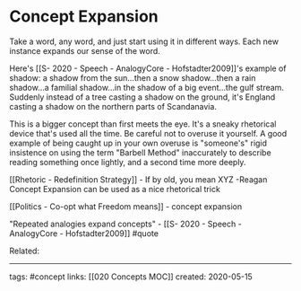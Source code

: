 # Concept Expansion
Take a word, any word, and just start using it in different ways. Each new instance expands our sense of the word.

Here's [[S- 2020 - Speech - AnalogyCore - Hofstadter2009]]'s example of shadow: a shadow from the sun…then a snow shadow…then a rain shadow…a familial shadow…in the shadow of a big event…the gulf stream. Suddenly instead of a tree casting a shadow on the ground, it's England casting a shadow on the northern parts of Scandanavia. 

This is a bigger concept than first meets the eye. It's a sneaky rhetorical device that's used all the time. Be careful not to overuse it yourself. A good example of being caught up in your own overuse is "someone's" rigid insistence on using the term "Barbell Method" inaccurately to describe reading something once lightly, and a second time more deeply. 

[[Rhetoric - Redefinition Strategy]] - If by old, you mean XYZ -Reagan
Concept Expansion can be used as a nice rhetorical trick



[[Politics - Co-opt what Freedom means]] - concept expansion



"Repeated analogies expand concepts" - [[S- 2020 - Speech - AnalogyCore - Hofstadter2009]] #quote 

Related: 

---
tags: #concept
links: [[020 Concepts MOC]]
created: 2020-05-15